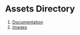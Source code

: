 # Assets Directory  
1. [Documentation](_assests/imgs/README.md)
1. [Images](_assests/imgs/README.md) 